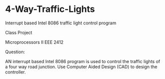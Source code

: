 # 4-Way-Traffic-Lights
Interrupt based Intel 8086 traffic light control program

Class Project 

Microprocessors II EEE 2412

Question:

AN interrupt based Intel 8086 program is used to control the traffic lights of a four way road junction. Use Computer Aided Design (CAD) to design the controller. 
